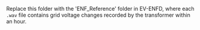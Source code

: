 Replace this folder with the 'ENF_Reference' folder in EV-ENFD, where each `.wav` file contains grid voltage changes recorded by the transformer within an hour.

